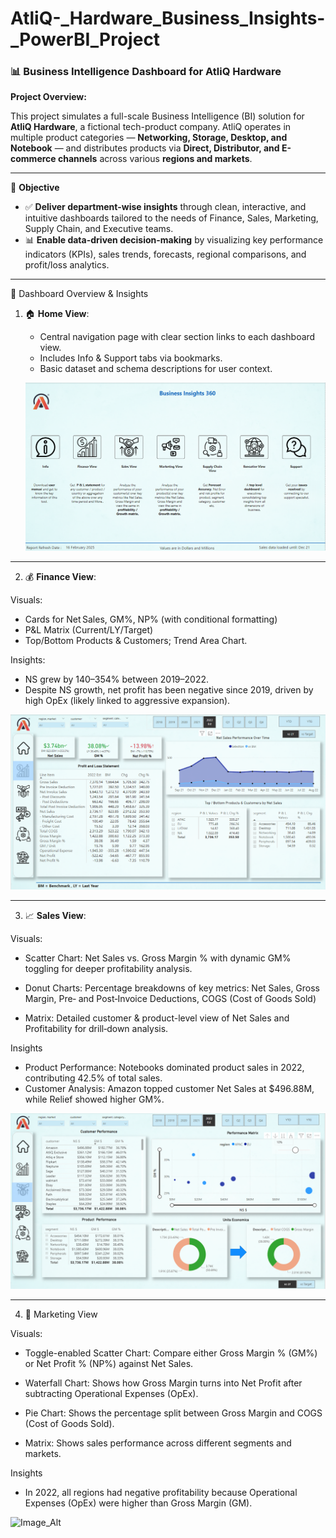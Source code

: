 # AtliQ-_Hardware_Business_Insights-_PowerBI_Project
### 📊 Business Intelligence Dashboard for AtliQ Hardware

**Project Overview:**

   This project simulates a full-scale Business Intelligence (BI) solution for **AtliQ Hardware**, a fictional tech-product company. AtliQ operates in multiple product categories — **Networking, Storage, Desktop, and Notebook** — and distributes products via **Direct, Distributor, and E-commerce channels** across various **regions and markets**.
_____________________________________________________________________________________________________________________________________________________________________________________________________________________
🧠 **Objective**
 
* ✅ **Deliver department-wise insights** through clean, interactive, and intuitive dashboards tailored to the needs of Finance, Sales, Marketing, Supply Chain, and Executive teams.
* 📊 **Enable data-driven decision-making** by visualizing key performance indicators (KPIs), sales trends, forecasts, regional comparisons, and profit/loss analytics.
____________________________________________________________________________________________________________________________________________________________________________________________________________________
📁 Dashboard Overview & Insights
1. 🏠 **Home View**:

    * Central navigation page with clear section links to each dashboard view.
    * Includes Info & Support tabs via bookmarks.
    * Basic dataset and schema descriptions for user context.
     
    ![Image_Alt](https://github.com/Suriyapriya-S/AtliQ-_Hardware_Business_Insights-_PowerBI_Project/blob/9aee3f62eb2f2843e71cb224ee05da867aa8e062/Screenshot%202025-06-20%20190314.png) 
____________________________________________________________________________________________________________________________________________________________________________________________________________________
2. 💰 **Finance View**:
 
  Visuals:

  * Cards for Net Sales, GM%, NP% (with conditional formatting) 
  * P&L Matrix (Current/LY/Target) 
  * Top/Bottom Products & Customers; Trend Area Chart.
  
 Insights:

* NS grew by 140–354% between 2019–2022.
* Despite NS growth, net profit has been negative since 2019, driven by high OpEx (likely linked to aggressive expansion).
  
![Image_Alt](https://github.com/Suriyapriya-S/AtliQ-_Hardware_Business_Insights-_PowerBI_Project/blob/2fd0cd09131b89ba18d68f1f236e93a3aa1f5c9a/Screenshot%202025-06-20%20190349.png) 
____________________________________________________________________________________________________________________________________________________________________________________________________________________

3. 📈 **Sales View**:
 
  Visuals:

 * Scatter Chart: Net Sales vs. Gross Margin % with dynamic GM% toggling for deeper profitability analysis.
 
 * Donut Charts: Percentage breakdowns of key metrics:
       Net Sales, Gross Margin, Pre‑ and Post‑Invoice Deductions, COGS (Cost of Goods Sold)
       
 * Matrix: Detailed customer & product-level view of Net Sales and Profitability for drill‑down analysis.

 Insights

 * Product Performance: Notebooks dominated product sales in 2022, contributing 42.5% of total sales.
 * Customer Analysis: Amazon topped customer Net Sales at $496.88M, while Relief showed higher GM%.


![Image_Alt](https://github.com/Suriyapriya-S/AtliQ-_Hardware_Business_Insights-_PowerBI_Project/blob/cb259a2f31e8a040c6d93421de84f129149c92a5/Screenshot%202025-06-20%20190413.png)

____________________________________________________________________________________________________________________________________________________________________________________________________________________

4. 📢 Marketing View

 Visuals:

* Toggle-enabled Scatter Chart: Compare either Gross Margin % (GM%) or Net Profit % (NP%) against Net Sales.

* Waterfall Chart: Shows how Gross Margin turns into Net Profit after subtracting Operational Expenses (OpEx).

* Pie Chart: Shows the percentage split between Gross Margin and COGS (Cost of Goods Sold).

* Matrix: Shows sales performance across different segments and markets.

 Insights

 * In 2022, all regions had negative profitability because Operational Expenses (OpEx) were higher than Gross Margin (GM).

![Image_Alt]()



